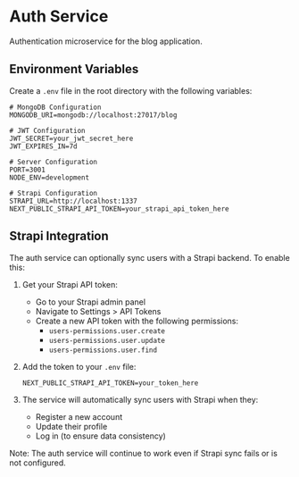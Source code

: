 # Auth Service

Authentication microservice for the blog application.

## Environment Variables

Create a `.env` file in the root directory with the following variables:

```env
# MongoDB Configuration
MONGODB_URI=mongodb://localhost:27017/blog

# JWT Configuration
JWT_SECRET=your_jwt_secret_here
JWT_EXPIRES_IN=7d

# Server Configuration
PORT=3001
NODE_ENV=development

# Strapi Configuration
STRAPI_URL=http://localhost:1337
NEXT_PUBLIC_STRAPI_API_TOKEN=your_strapi_api_token_here
```

## Strapi Integration

The auth service can optionally sync users with a Strapi backend. To enable this:

1. Get your Strapi API token:
   - Go to your Strapi admin panel
   - Navigate to Settings > API Tokens
   - Create a new API token with the following permissions:
     - `users-permissions.user.create`
     - `users-permissions.user.update`
     - `users-permissions.user.find`

2. Add the token to your `.env` file:
   ```env
   NEXT_PUBLIC_STRAPI_API_TOKEN=your_token_here
   ```

3. The service will automatically sync users with Strapi when they:
   - Register a new account
   - Update their profile
   - Log in (to ensure data consistency)

Note: The auth service will continue to work even if Strapi sync fails or is not configured. 